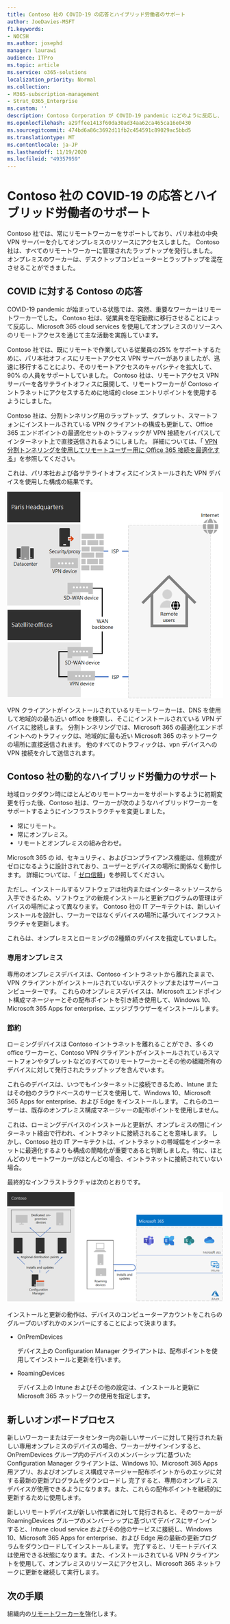 ```yaml
---
title: Contoso 社の COVID-19 の応答とハイブリッド労働者のサポート
author: JoeDavies-MSFT
f1.keywords:
- NOCSH
ms.author: josephd
manager: laurawi
audience: ITPro
ms.topic: article
ms.service: o365-solutions
localization_priority: Normal
ms.collection:
- M365-subscription-management
- Strat_O365_Enterprise
ms.custom: ''
description: Contoso Corporation が COVID-19 pandemic にどのように反応し、ハイブリッド労働者のためにソフトウェアのインストールおよび更新インフラストラクチャを設計したかについて理解します。
ms.openlocfilehash: a29ffee1413f60da30ad34aa62ca465ca16e0430
ms.sourcegitcommit: 474bd6a86c3692d11fb2c454591c89029ac5bbd5
ms.translationtype: MT
ms.contentlocale: ja-JP
ms.lasthandoff: 11/19/2020
ms.locfileid: "49357959"
---
```

# <a name="contosos-covid-19-response-and-support-for-a-hybrid-workforce"></a>Contoso 社の COVID-19 の応答とハイブリッド労働者のサポート

Contoso 社では、常にリモートワーカーをサポートしており、パリ本社の中央 VPN サーバーを介してオンプレミスのリソースにアクセスしました。 Contoso 社は、すべてのリモートワーカーに管理されたラップトップを発行しました。 オンプレミスのワーカーは、デスクトップコンピューターとラップトップを混在させることができました。

## <a name="contosos-response-to-covid-19"></a>COVID に対する Contoso の応答

COVID-19 pandemic が始まっている状態では、突然、重要なワーカーはリモートワーカーでした。 Contoso 社は、従業員を在宅勤務に移行させることによって反応し、Microsoft 365 cloud services を使用してオンプレミスのリソースへのリモートアクセスを通じて主な活動を実施しています。

Contoso 社では、既にリモートで作業している従業員の25% をサポートするために、パリ本社オフィスにリモートアクセス VPN サーバーがありましたが、迅速に移行することにより、そのリモートアクセスのキャパシティを拡大して、90% の人員をサポートしていました。 Contoso 社は、リモートアクセス VPN サーバーを各サテライトオフィスに展開して、リモートワーカーが Contoso イントラネットにアクセスするために地域的 close エントリポイントを使用するようにしました。

Contoso 社は、分割トンネリング用のラップトップ、タブレット、スマートフォンにインストールされている VPN クライアントの構成も更新して、Office 365 エンドポイントの最適化セットのトラフィックが VPN 接続をバイパスしてインターネット上で直接送信されるようにしました。 詳細については、「 [VPN 分割トンネリングを使用してリモートユーザー用に Office 365 接続を最適化する](../enterprise/microsoft-365-vpn-split-tunnel.md)」を参照してください。

これは、パリ本社および各サテライトオフィスにインストールされた VPN デバイスを使用した構成の結果です。 

![Contoso 社の VPN インフラストラクチャ](../media/contoso-hybrid-workforce/contoso-vpn-infrastructure.png)

VPN クライアントがインストールされているリモートワーカーは、DNS を使用して地域的の最も近い office を検索し、そこにインストールされている VPN デバイスに接続します。 分割トンネリングでは、Microsoft 365 の最適化エンドポイントへのトラフィックは、地域的に最も近い Microsoft 365 のネットワークの場所に直接送信されます。 他のすべてのトラフィックは、vpn デバイスへの VPN 接続を介して送信されます。

## <a name="contosos-support-for-a-dynamic-hybrid-workforce"></a>Contoso 社の動的なハイブリッド労働力のサポート

地域ロックダウン時にほとんどのリモートワーカーをサポートするように初期変更を行った後、Contoso 社は、ワーカーが次のようなハイブリッドワーカーをサポートするようにインフラストラクチャを変更しました。

- 常にリモート。
- 常にオンプレミス。
- リモートとオンプレミスの組み合わせ。

Microsoft 365 の id、セキュリティ、およびコンプライアンス機能は、信頼度がゼロになるように設計されており、ユーザーとデバイスの場所に関係なく動作します。 詳細については、「 [ゼロ信頼](https://www.microsoft.com/security/business/zero-trust)」を参照してください。

ただし、インストールするソフトウェアは社内またはインターネットソースから入手できるため、ソフトウェアの新規インストールと更新プログラムの管理はデバイスの場所によって異なります。 Contoso 社の IT アーキテクトは、新しいインストールを設計し、ワーカーではなくデバイスの場所に基づいてインフラストラクチャを更新します。

これらは、オンプレミスとローミングの2種類のデバイスを指定していました。

### <a name="dedicated-on-premises"></a>専用オンプレミス

専用のオンプレミスデバイスは、Contoso イントラネットから離れたままで、VPN クライアントがインストールされていないデスクトップまたはサーバーコンピューターです。 これらのオンプレミスデバイスは、Microsoft エンドポイント構成マネージャーとその配布ポイントを引き続き使用して、Windows 10、Microsoft 365 Apps for enterprise、エッジブラウザーをインストールします。

### <a name="roaming"></a>節約

ローミングデバイスは Contoso イントラネットを離れることができ、多くの office ワーカーと、Contoso VPN クライアントがインストールされているスマートフォンやタブレットなどのすべてのリモートワーカーとその他の組織所有のデバイスに対して発行されたラップトップを含んでいます。 

これらのデバイスは、いつでもインターネットに接続できるため、Intune またはその他のクラウドベースのサービスを使用して、Windows 10、Microsoft 365 Apps for enterprise、および Edge をインストールします。 これらのユーザーは、既存のオンプレミス構成マネージャーの配布ポイントを使用しません。

これは、ローミングデバイスのインストールと更新が、オンプレミスの間にインターネット経由で行われ、イントラネットに接続されることを意味します。 しかし、Contoso 社の IT アーキテクトは、イントラネットの帯域幅をインターネットに最適化するよりも構成の簡略化が重要であると判断しました。特に、ほとんどのリモートワーカーがほとんどの場合、イントラネットに接続されていない場合。

最終的なインフラストラクチャは次のとおりです。

![Contoso 社のインストールおよび更新インフラストラクチャ](../media/contoso-hybrid-workforce/contoso-updates-infrastructure.png)

インストールと更新の動作は、デバイスのコンピューターアカウントをこれらのグループのいずれかのメンバーにすることによって決まります。

- OnPremDevices

  デバイス上の Configuration Manager クライアントは、配布ポイントを使用してインストールと更新を行います。

- RoamingDevices

  デバイス上の Intune およびその他の設定は、インストールと更新に Microsoft 365 ネットワークの使用を指定します。

## <a name="new-onboarding-process"></a>新しいオンボードプロセス

新しいワーカーまたはデータセンター内の新しいサーバーに対して発行された新しい専用オンプレミスのデバイスの場合、ワーカーがサインインすると、OnPremDevices グループ内のデバイスのメンバーシップに基づいた Configuration Manager クライアントは、Windows 10、Microsoft 365 Apps 用アプリ、およびオンプレミス構成マネージャー配布ポイントからのエッジに対する最新の更新プログラムをダウンロードし 完了すると、専用のオンプレミスデバイスが使用できるようになります。また、これらの配布ポイントを継続的に更新するために使用します。

新しいリモートデバイスが新しい作業者に対して発行されると、そのワーカーが RoamingDevices グループのメンバーシップに基づいてデバイスにサインインすると、Intune cloud service およびその他のサービスに接続し、Windows 10、Microsoft 365 Apps for enterprise、および Edge 用の最新の更新プログラムをダウンロードしてインストールします。 完了すると、リモートデバイスは使用できる状態になります。また、インストールされている VPN クライアントを使用して、オンプレミスのリソースにアクセスし、Microsoft 365 ネットワークに更新を継続して実行します。

## <a name="next-step"></a>次の手順

組織内の[リモートワーカーを](empower-people-to-work-remotely.md)強化します。
